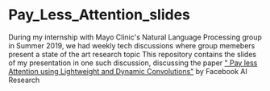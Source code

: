 # Pay_Less_Attention_slides
During my internship with Mayo Clinic's Natural Language Processing group in Summer 2019, we had weekly tech discussions where group memebers present a state of the art research topic
This repository contains the slides of my presentation in one such discussion, discussing the paper  [" Pay less Attention using Lightweight and Dynamic Convolutions"](https://arxiv.org/abs/1901.10430) by Facebook AI Research
